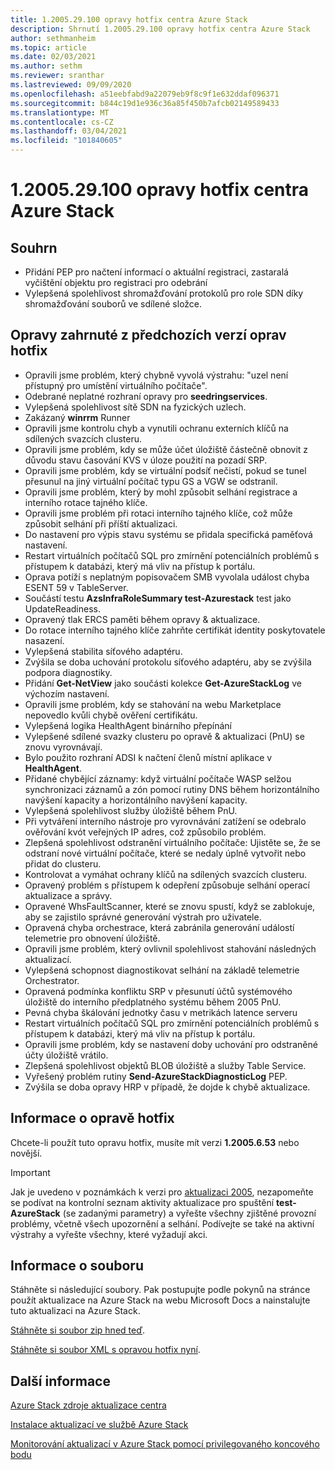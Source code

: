 ```yaml
---
title: 1.2005.29.100 opravy hotfix centra Azure Stack
description: Shrnutí 1.2005.29.100 opravy hotfix centra Azure Stack
author: sethmanheim
ms.topic: article
ms.date: 02/03/2021
ms.author: sethm
ms.reviewer: sranthar
ms.lastreviewed: 09/09/2020
ms.openlocfilehash: a51eebfabd9a22079eb9f8c9f1e632ddaf096371
ms.sourcegitcommit: b844c19d1e936c36a85f450b7afcb02149589433
ms.translationtype: MT
ms.contentlocale: cs-CZ
ms.lasthandoff: 03/04/2021
ms.locfileid: "101840605"
---
```

# <a name="azure-stack-hub-hotfix-1200529100"></a>1.2005.29.100 opravy hotfix centra Azure Stack

## <a name="summary"></a>Souhrn

- Přidání PEP pro načtení informací o aktuální registraci, zastaralá vyčištění objektu pro registraci pro odebrání
- Vylepšená spolehlivost shromažďování protokolů pro role SDN díky shromažďování souborů ve sdílené složce.

## <a name="fixes-rolled-up-from-previous-hotfix-releases"></a>Opravy zahrnuté z předchozích verzí oprav hotfix

- Opravili jsme problém, který chybně vyvolá výstrahu: "uzel není přístupný pro umístění virtuálního počítače".
- Odebrané neplatné rozhraní opravy pro **seedringservices**.
- Vylepšená spolehlivost sítě SDN na fyzických uzlech.
- Zakázaný **winrrm** Runner
- Opravili jsme kontrolu chyb a vynutili ochranu externích klíčů na sdílených svazcích clusteru.
- Opravili jsme problém, kdy se může účet úložiště částečně obnovit z důvodu stavu časování KVS v úloze použití na pozadí SRP.
- Opravili jsme problém, kdy se virtuální podsíť nečistí, pokud se tunel přesunul na jiný virtuální počítač typu GS a VGW se odstranil.
- Opravili jsme problém, který by mohl způsobit selhání registrace a interního rotace tajného klíče.
- Opravili jsme problém při rotaci interního tajného klíče, což může způsobit selhání při příští aktualizaci.
- Do nastavení pro výpis stavu systému se přidala specifická paměťová nastavení.
- Restart virtuálních počítačů SQL pro zmírnění potenciálních problémů s přístupem k databázi, který má vliv na přístup k portálu.
- Oprava potíží s neplatným popisovačem SMB vyvolala událost chyba ESENT 59 v TableServer.
- Součástí testu **AzsInfraRoleSummary test-Azurestack** test jako UpdateReadiness.
- Opravený tlak ERCS paměti během opravy & aktualizace.
- Do rotace interního tajného klíče zahrňte certifikát identity poskytovatele nasazení.
- Vylepšená stabilita síťového adaptéru.
- Zvýšila se doba uchování protokolu síťového adaptéru, aby se zvýšila podpora diagnostiky.
- Přidání **Get-NetView** jako součásti kolekce **Get-AzureStackLog** ve výchozím nastavení.
- Opravili jsme problém, kdy se stahování na webu Marketplace nepovedlo kvůli chybě ověření certifikátu.
- Vylepšená logika HealthAgent binárního přepínání
- Vylepšené sdílené svazky clusteru po opravě & aktualizaci (PnU) se znovu vyrovnávají.
- Bylo použito rozhraní ADSI k načtení členů místní aplikace v **HealthAgent**.
- Přidané chybějící záznamy: když virtuální počítače WASP selžou synchronizaci záznamů a zón pomocí rutiny DNS během horizontálního navýšení kapacity a horizontálního navýšení kapacity.
- Vylepšená spolehlivost služby úložiště během PnU.
- Při vytváření interního nástroje pro vyrovnávání zatížení se odebralo ověřování kvót veřejných IP adres, což způsobilo problém.
- Zlepšená spolehlivost odstranění virtuálního počítače: Ujistěte se, že se odstraní nové virtuální počítače, které se nedaly úplně vytvořit nebo přidat do clusteru.
- Kontrolovat a vymáhat ochrany klíčů na sdílených svazcích clusteru.
- Opravený problém s přístupem k odepření způsobuje selhání operací aktualizace a správy.
- Opravené WhsFaultScanner, které se znovu spustí, když se zablokuje, aby se zajistilo správné generování výstrah pro uživatele.
- Opravená chyba orchestrace, která zabránila generování událostí telemetrie pro obnovení úložiště.
- Opravili jsme problém, který ovlivnil spolehlivost stahování následných aktualizací.
- Vylepšená schopnost diagnostikovat selhání na základě telemetrie Orchestrator.
- Opravená podmínka konfliktu SRP v přesunutí účtů systémového úložiště do interního předplatného systému během 2005 PnU.
- Pevná chyba škálování jednotky času v metrikách latence serveru
- Restart virtuálních počítačů SQL pro zmírnění potenciálních problémů s přístupem k databázi, který má vliv na přístup k portálu.
- Opravili jsme problém, kdy se nastavení doby uchování pro odstraněné účty úložiště vrátilo.
- Zlepšená spolehlivost objektů BLOB úložiště a služby Table Service.
- Vyřešený problém rutiny **Send-AzureStackDiagnosticLog** PEP.
- Zvýšila se doba opravy HRP v případě, že dojde k chybě aktualizace.

## <a name="hotfix-information"></a>Informace o opravě hotfix

Chcete-li použít tuto opravu hotfix, musíte mít verzi **1.2005.6.53** nebo novější.

> [!IMPORTANT]
> Jak je uvedeno v poznámkách k verzi pro [aktualizaci 2005](release-notes.md?view=azs-2005&preserve-view=true), nezapomeňte se podívat na kontrolní seznam aktivity aktualizace pro spuštění **test-AzureStack** (se zadanými parametry) a vyřešte všechny zjištěné provozní problémy, včetně všech upozornění a selhání. Podívejte se také na aktivní výstrahy a vyřešte všechny, které vyžadují akci.

## <a name="file-information"></a>Informace o souboru

Stáhněte si následující soubory. Pak postupujte podle pokynů na stránce použít aktualizace na Azure Stack na webu Microsoft Docs a nainstalujte tuto aktualizaci na Azure Stack.

[Stáhněte si soubor zip hned teď](https://azurestackhub.azureedge.net/PR/download/MAS_HotFix_1.2005.29.100/HotFix/AzS_Update_1.2005.29.100.zip).

[Stáhněte si soubor XML s opravou hotfix nyní](https://azurestackhub.azureedge.net/PR/download/MAS_HotFix_1.2005.29.100/HotFix/metadata.xml).

## <a name="more-information"></a>Další informace

[Azure Stack zdroje aktualizace centra](azure-stack-updates.md)

[Instalace aktualizací ve službě Azure Stack](azure-stack-apply-updates.md)

[Monitorování aktualizací v Azure Stack pomocí privilegovaného koncového bodu](azure-stack-monitor-update.md)